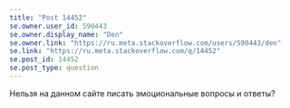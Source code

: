 ```yaml
---
title: "Post 14452"
se.owner.user_id: 590443
se.owner.display_name: "Den"
se.owner.link: "https://ru.meta.stackoverflow.com/users/590443/den"
se.link: "https://ru.meta.stackoverflow.com/q/14452"
se.post_id: 14452
se.post_type: question
---
```

<p>Нельзя на данном сайте  писать эмоциональные вопросы и ответы?</p>
